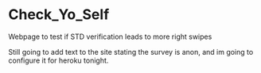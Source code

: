 # Check_Yo_Self
Webpage to test if STD verification leads to more right swipes

Still going to add text to the site stating the survey is anon, and im going to configure it for heroku tonight.
